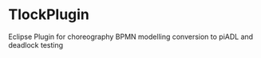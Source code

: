 # TlockPlugin
Eclipse Plugin for choreography BPMN modelling conversion to piADL and deadlock testing
